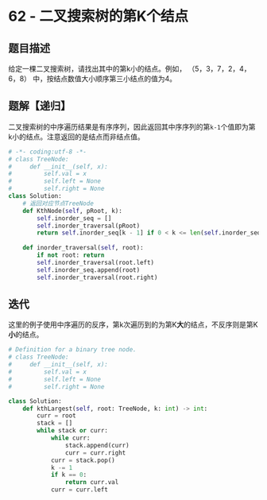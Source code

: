 # 62 - 二叉搜索树的第K个结点

## 题目描述
给定一棵二叉搜索树，请找出其中的第k小的结点。例如， （5，3，7，2，4，6，8）    中，按结点数值大小顺序第三小结点的值为4。



## 题解【递归】
二叉搜索树的中序遍历结果是有序序列，因此返回其中序序列的第```k-1```个值即为第k小的结点。注意返回的是结点而非结点值。

```python
# -*- coding:utf-8 -*-
# class TreeNode:
#     def __init__(self, x):
#         self.val = x
#         self.left = None
#         self.right = None
class Solution:
    # 返回对应节点TreeNode
    def KthNode(self, pRoot, k):
        self.inorder_seq = []
        self.inorder_traversal(pRoot)
        return self.inorder_seq[k - 1] if 0 < k <= len(self.inorder_seq) else None
 
    def inorder_traversal(self, root):
        if not root: return
        self.inorder_traversal(root.left)
        self.inorder_seq.append(root)
        self.inorder_traversal(root.right)
```


## 迭代
这里的例子使用中序遍历的反序，第k次遍历到的为第K**大**的结点，不反序则是第K**小**的结点。
```python
# Definition for a binary tree node.
# class TreeNode:
#     def __init__(self, x):
#         self.val = x
#         self.left = None
#         self.right = None

class Solution:
    def kthLargest(self, root: TreeNode, k: int) -> int:
        curr = root
        stack = []
        while stack or curr:
            while curr:
                stack.append(curr)
                curr = curr.right
            curr = stack.pop()
            k -= 1
            if k == 0:
                return curr.val
            curr = curr.left

```